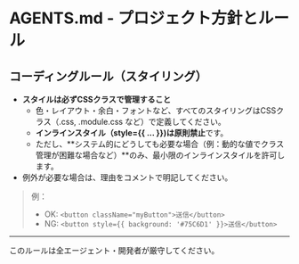 # AGENTS.md - プロジェクト方針とルール

## コーディングルール（スタイリング）

- **スタイルは必ずCSSクラスで管理すること**
  - 色・レイアウト・余白・フォントなど、すべてのスタイリングはCSSクラス（.css, .module.css など）で定義してください。
  - **インラインスタイル（style={{ ... }})は原則禁止**です。
  - ただし、**システム的にどうしても必要な場合（例：動的な値でクラス管理が困難な場合など）**のみ、最小限のインラインスタイルを許可します。
- 例外が必要な場合は、理由をコメントで明記してください。

> 例：
> - OK: `<button className="myButton">送信</button>`
> - NG: `<button style={{ background: '#75C6D1' }}>送信</button>`

---

このルールは全エージェント・開発者が厳守してください。
